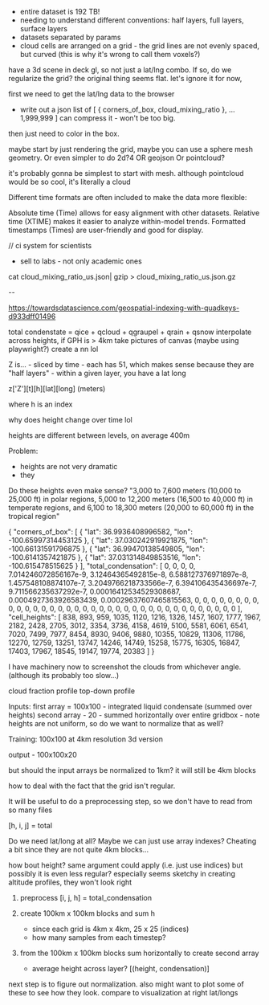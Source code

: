 * entire dataset is 192 TB!
* needing to understand different conventions: half layers, full layers, surface layers
* datasets separated by params
* cloud cells are arranged on a grid - the grid lines are not evenly spaced, but curved
(this is why it's wrong to call them voxels?)

have a 3d scene in deck gl,
so not just a lat/lng combo.
If so, do we regularize the grid? the original thing seems flat. let's ignore it for now,

first we need to get the lat/lng data to the browser
- write out a json list of [
    { corners_of_box, cloud_mixing_ratio },
    ...
    1,999,999
]
can compress it - won't be too big.

then just need to color in the box.

maybe start by just rendering the grid, maybe you can use a sphere mesh geometry. Or even simpler to do 2d?4
OR geojson
Or pointcloud?

it's probably gonna be simplest to start with mesh. although pointcloud would be so cool, it's literally
a cloud

Different time formats are often included to make the data more flexible:

Absolute time (Time) allows for easy alignment with other datasets.
Relative time (XTIME) makes it easier to analyze within-model trends.
Formatted timestamps (Times) are user-friendly and good for display.

// ci system for scientists
- sell to labs - not only academic ones

cat cloud_mixing_ratio_us.json| gzip > cloud_mixing_ratio_us.json.gz

--

https://towardsdatascience.com/geospatial-indexing-with-quadkeys-d933dff01496



total condenstate = qice + qcloud + qgraupel + qrain + qsnow
interpolate across heights, if GPH is > 4km
take pictures of canvas (maybe using playwright?)
create a nn lol


Z is...
    - sliced by time
    - each has 51, which makes sense because they are "half layers"
    - within a given layer, you have a lat long

z['Z'][t][h][lat][long] (meters)

where h is an index

why does height change over time lol

heights are different between levels, on average 400m

Problem:
* heights are not very dramatic
* they 


Do these heights even make sense?
"3,000 to 7,600 meters (10,000 to 25,000 ft) in polar regions, 5,000 to 12,200 meters (16,500 to 40,000 ft) in temperate regions, and 6,100 to 18,300 meters (20,000 to 60,000 ft) in the tropical region"

{
    "corners_of_box": [
        {
            "lat": 36.9936408996582,
            "lon": -100.65997314453125
        },
        {
            "lat": 37.030242919921875,
            "lon": -100.66131591796875
        },
        {
            "lat": 36.99470138549805,
            "lon": -100.6141357421875
        },
        {
            "lat": 37.031314849853516,
            "lon": -100.615478515625
        }
    ],
    "total_condensation": [
        0,
        0,
        0,
        0,
        7.014246072856167e-9,
        3.12464365492815e-8,
        6.588127376971897e-8,
        1.457548108874107e-7,
        3.2049766218733566e-7,
        6.394106435436697e-7,
        9.711566235637292e-7,
        0.00016412534529308687,
        0.0004927363926583439,
        0.00029637607465815563,
        0,
        0,
        0,
        0,
        0,
        0,
        0,
        0,
        0,
        0,
        0,
        0,
        0,
        0,
        0,
        0,
        0,
        0,
        0,
        0,
        0,
        0,
        0,
        0,
        0,
        0,
        0,
        0,
        0,
        0,
        0,
        0,
        0,
        0,
        0,
        0
    ],
    "cell_heights": [
        838,
        893,
        959,
        1035,
        1120,
        1216,
        1326,
        1457,
        1607,
        1777,
        1967,
        2182,
        2428,
        2705,
        3012,
        3354,
        3736,
        4158,
        4619,
        5100,
        5581,
        6061,
        6541,
        7020,
        7499,
        7977,
        8454,
        8930,
        9406,
        9880,
        10355,
        10829,
        11306,
        11786,
        12270,
        12759,
        13251,
        13747,
        14246,
        14749,
        15258,
        15775,
        16305,
        16847,
        17403,
        17967,
        18545,
        19147,
        19774,
        20383
    ]
}


I have machinery now to screenshot the clouds from whichever angle.
(although its probably too slow...)


cloud fraction profile
top-down profile

Inputs:
first array = 100x100 - integrated liquid condensate (summed over heights)
second array - 20 - summed horizontally over entire gridbox
    - note heights are not uniform, so do we want to normalize that as well?

Training: 100x100 at 4km resolution
3d version

output - 100x100x20

but should the input arrays be normalized to 1km? it will still be 4km blocks

how to deal with the fact that the grid isn't regular.

It will be useful to do a preprocessing step, so we don't have to read from so many files

[h, i, j] = total

Do we need lat/long at all? Maybe we can just use array indexes?
Cheating a bit since they are not quite 4km blocks...

how bout height? same argument could apply (i.e. just use indices)
but possibly it is even less regular? especially seems sketchy in
creating altitude profiles, they won't look right


1. preprocess [i, j, h] = total_condensation
2. create 100km x 100km blocks and sum h
    - since each grid is 4km x 4km, 25 x 25 (indices)
    - how many samples from each timestep?

3. from the 100km x 100km blocks sum horizontally to create second array
    - average height across layer?
    [(height, condensation)]


next step is to figure out normalization. also might want to plot some of these to see how they look. compare to visualization at right lat/longs